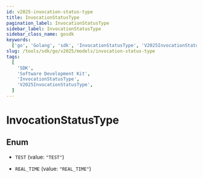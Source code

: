 ```yaml
---
id: v2025-invocation-status-type
title: InvocationStatusType
pagination_label: InvocationStatusType
sidebar_label: InvocationStatusType
sidebar_class_name: gosdk
keywords:
  ['go', 'Golang', 'sdk', 'InvocationStatusType', 'V2025InvocationStatusType']
slug: /tools/sdk/go/v2025/models/invocation-status-type
tags:
  [
    'SDK',
    'Software Development Kit',
    'InvocationStatusType',
    'V2025InvocationStatusType',
  ]
---
```


# InvocationStatusType

## Enum

- `TEST` (value: `"TEST"`)

- `REAL_TIME` (value: `"REAL_TIME"`)
